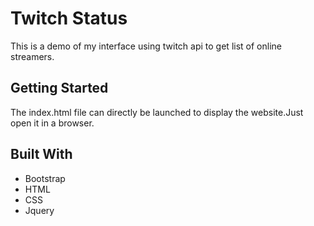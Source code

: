 # Twitch Status
This is a demo of my interface using twitch api to get list of online streamers. 

## Getting Started

The index.html file can directly be launched to display the website.Just open it in a browser.

## Built With

* Bootstrap
* HTML
* CSS
* Jquery

 


